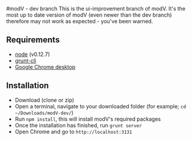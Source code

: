 #modV - dev branch
This is the ui-improvement branch of modV. It's the most up to date version of modV (even newer than the dev branch) therefore may not work as expected - you've been warned.

## Requirements
- [node](https://nodejs.org/download/) (v0.12.7)
- [grunt-cli](https://github.com/gruntjs/grunt-cli)
- [Google Chrome desktop](https://www.google.com/chrome/browser/desktop/)

## Installation
* Download (clone or zip)
* Open a terminal, navigate to your downloaded folder (for example; ```cd ~/Downloads/modV-dev/```)
* Run ```npm install```, this will install modV's required packages
* Once the installation has finished, run ```grunt server```
* Open Chrome and go to ```http://localhost:3131```
